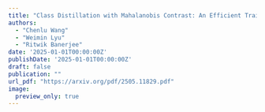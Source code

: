 ```yaml
---
title: "Class Distillation with Mahalanobis Contrast: An Efficient Training Paradigm for Pragmatic Language Understanding Tasks"
authors:
  - "Chenlu Wang"
  - "Weimin Lyu"
  - "Ritwik Banerjee"
date: '2025-01-01T00:00:00Z'
publishDate: '2025-01-01T00:00:00Z'
draft: false
publication: ""
url_pdf: "https://arxiv.org/pdf/2505.11829.pdf"
image:
  preview_only: true
---
```


